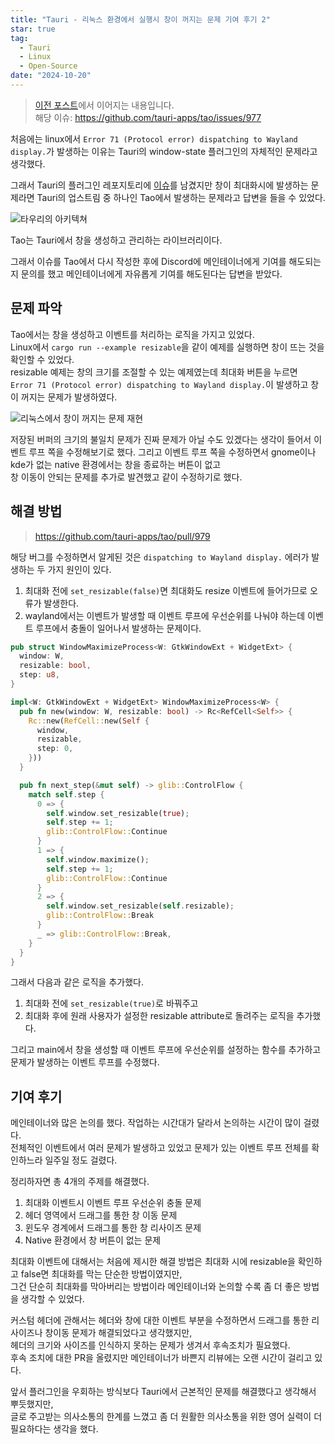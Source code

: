 ```yaml
---
title: "Tauri - 리눅스 환경에서 실행시 창이 꺼지는 문제 기여 후기 2"
star: true
tag:
  - Tauri
  - Linux
  - Open-Source
date: "2024-10-20"
---
```


> [이전 포스트](https://zamoca.space/etc/retrospect/oss-gitbutler-linux-window)에서 이어지는 내용입니다.  
> 해당 이슈: https://github.com/tauri-apps/tao/issues/977

처음에는 linux에서 `Error 71 (Protocol error) dispatching to Wayland display.`가 발생하는 이유는
Tauri의 window-state 플러그인의 자체적인 문제라고 생각했다.

그래서 Tauri의 플러그인 레포지토리에 [이슈](https://github.com/tauri-apps/plugins-workspace/issues/1779)를 남겼지만
창이 최대화시에 발생하는 문제라면 Tauri의 업스트림 중 하나인 Tao에서 발생하는 문제라고 답변을 들을 수 있었다.

![타우리의 아키텍쳐](https://github.com/user-attachments/assets/cc83e09a-0ad6-4da6-9e25-bd812079a2ec)

Tao는 Tauri에서 창을 생성하고 관리하는 라이브러리이다.

그래서 이슈를 Tao에서 다시 작성한 후에 Discord에 메인테이너에게 기여를 해도되는지 문의를 했고
메인테이너에게 자유롭게 기여를 해도된다는 답변을 받았다.

<!-- end -->

## 문제 파악

Tao에서는 창을 생성하고 이벤트를 처리하는 로직을 가지고 있었다.  
Linux에서 `cargo run --example resizable`을 같이 예제를 실행하면 창이 뜨는 것을 확인할 수 있었다.  
resizable 예제는 창의 크기를 조절할 수 있는 예제였는데 최대화 버튼을 누르면  
`Error 71 (Protocol error) dispatching to Wayland display.`이 발생하고 창이 꺼지는 문제가 발생하였다.

![리눅스에서 창이 꺼지는 문제 재현](https://github.com/user-attachments/assets/7d458a74-07fd-48ca-ad26-20e5a530a9e2)

저장된 버퍼의 크기의 불일치 문제가 진짜 문제가 아닐 수도 있겠다는 생각이 들어서 이벤트 루프 쪽을 수정해보기로 했다.
그리고 이벤트 루프 쪽을 수정하면서 gnome이나 kde가 없는 native 환경에서는 창을 종료하는 버튼이 없고  
창 이동이 안되는 문제를 추가로 발견했고 같이 수정하기로 했다.

## 해결 방법

> https://github.com/tauri-apps/tao/pull/979

해당 버그를 수정하면서 알게된 것은 `dispatching to Wayland display.` 에러가 발생하는 두 가지 원인이 있다.    

1. 최대화 전에 `set_resizable(false)`면 최대화도 resize 이벤트에 들어가므로 오류가 발생한다.  
2. wayland에서는 이벤트가 발생할 때 이벤트 루프에 우선순위를 나눠야 하는데 이벤트 루프에서 충돌이 일어나서 발생하는 문제이다.

```rust
pub struct WindowMaximizeProcess<W: GtkWindowExt + WidgetExt> {
  window: W,
  resizable: bool,
  step: u8,
}

impl<W: GtkWindowExt + WidgetExt> WindowMaximizeProcess<W> {
  pub fn new(window: W, resizable: bool) -> Rc<RefCell<Self>> {
    Rc::new(RefCell::new(Self {
      window,
      resizable,
      step: 0,
    }))
  }

  pub fn next_step(&mut self) -> glib::ControlFlow {
    match self.step {
      0 => {
        self.window.set_resizable(true);
        self.step += 1;
        glib::ControlFlow::Continue
      }
      1 => {
        self.window.maximize();
        self.step += 1;
        glib::ControlFlow::Continue
      }
      2 => {
        self.window.set_resizable(self.resizable);
        glib::ControlFlow::Break
      }
      _ => glib::ControlFlow::Break,
    }
  }
}
```

그래서 다음과 같은 로직을 추가했다.

1. 최대화 전에 `set_resizable(true)`로 바꿔주고
2. 최대화 후에 원래 사용자가 설정한 resizable attribute로 돌려주는 로직을 추가했다.

그리고 main에서 창을 생성할 때 이벤트 루프에 우선순위를 설정하는 함수를 추가하고  
문제가 발생하는 이벤트 루프를 수정했다.

## 기여 후기

메인테이너와 많은 논의를 했다. 작업하는 시간대가 달라서 논의하는 시간이 많이 걸렸다.  
전체적인 이벤트에서 여러 문제가 발생하고 있었고 문제가 있는 이벤트 루프 전체를 확인하느라 일주일 정도 걸렸다.  

정리하자면 총 4개의 주제를 해결했다.  

1. 최대화 이벤트시 이벤트 루프 우선순위 충돌 문제
2. 헤더 영역에서 드래그를 통한 창 이동 문제
3. 윈도우 경계에서 드래그를 통한 창 리사이즈 문제
4. Native 환경에서 창 버튼이 없는 문제

최대화 이벤트에 대해서는 처음에 제시한 해결 방법은 최대화 시에 resizable을 확인하고 false면 최대화를 막는 단순한 방법이였지만,  
그건 단순히 최대화를 막아버리는 방법이라 메인테이너와 논의할 수록 좀 더 좋은 방법을 생각할 수 있었다.  

커스텀 헤더에 관해서는 헤더와 창에 대한 이벤트 부분을 수정하면서 드래그를 통한 리사이즈나 창이동 문제가 해결되었다고 생각했지만,  
헤더의 크기와 사이즈를 인식하지 못하는 문제가 생겨서 후속조치가 필요했다.  
후속 조치에 대한 PR을 올렸지만 메인테이너가 바쁜지 리뷰에는 오랜 시간이 걸리고 있다.  

앞서 플러그인을 우회하는 방식보다 Tauri에서 근본적인 문제를 해결했다고 생각해서 뿌듯했지만,  
글로 주고받는 의사소통의 한계를 느꼈고 좀 더 원활한 의사소통을 위한 영어 실력이 더 필요하다는 생각을 했다.  